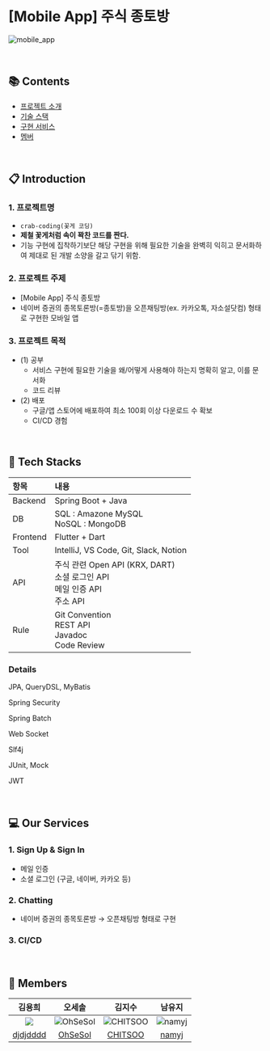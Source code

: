 # [Mobile App] 주식 종토방
![mobile_app](https://github.com/djdjdddd/crab-coding/assets/126077503/bd9c8b49-e6e6-464f-be54-e333b7eb6950)

<br/>

## 📚 Contents 
- [프로젝트 소개](#-introduction)
- [기술 스택](#-tech-stacks)
- [구현 서비스](#-our-services)
- [멤버](#-members)

<br/>

## 📋 Introduction

### 1. 프로젝트명 
- `crab-coding(꽃게 코딩)`
- **제철 꽃게처럼 속이 꽉찬 코드를 짠다.**
- 기능 구현에 집착하기보단 해당 구현을 위해 필요한 기술을 완벽히 익히고 문서화하여 제대로 된 개발 소양을 갈고 닦기 위함.

### 2. 프로젝트 주제
- [Mobile App] 주식 종토방
- 네이버 증권의 종목토론방(=종토방)을 오픈채팅방(ex. 카카오톡, 자소설닷컴) 형태로 구현한 모바일 앱

### 3. 프로젝트 목적
- (1) 공부
  - 서비스 구현에 필요한 기술을 왜/어떻게 사용해야 하는지 명확히 알고, 이를 문서화
  - 코드 리뷰
- (2) 배포
  - 구글/앱 스토어에 배포하여 최소 100회 이상 다운로드 수 확보
  - CI/CD 경험     

<br/>

## 🔨 Tech Stacks
| 항목       | 내용                                                                            |
|:---------|:------------------------------------------------------------------------------|
| Backend  | Spring Boot + Java                                                            |
| DB       | SQL : Amazone MySQL<br/> NoSQL : MongoDB                                      |
| Frontend | Flutter + Dart                                                                |
| Tool     | IntelliJ, VS Code, Git, Slack, Notion                                         |
| API      | 주식 관련 Open API (KRX, DART)<br/> 소셜 로그인 API <br/> 메일 인증 API <br/> 주소 API <br/> |
| Rule     | Git Convention<br/> REST API <br/> Javadoc <br/> Code Review                  |

### Details
JPA, QueryDSL, MyBatis

Spring Security

Spring Batch

Web Socket

Slf4j

JUnit, Mock 

JWT

<br/>

## 💻 Our Services
### 1. Sign Up & Sign In
- 메일 인증
- 소셜 로그인 (구글, 네이버, 카카오 등)
### 2. Chatting
- 네이버 증권의 종목토론방 &rightarrow; 오픈채팅방 형태로 구현 
### 3. CI/CD

<br/>

## 💑 Members
|김용희|오세솔|김지수|남유지|     
| :----: | :-----: | :------: | :----: |
|![](https://github.com/djdjdddd.png?size=120) | ![OhSeSol](https://github.com/djdjdddd/crab-coding/assets/126077503/274ba4cd-723e-44b8-88c7-4f776902bc94) | ![CHITSOO](https://github.com/djdjdddd/crab-coding/assets/126077503/652a5d0a-9144-4909-8e1f-0d24a6be27ba) | ![namyj](https://github.com/djdjdddd/crab-coding/assets/126077503/4ba97702-59d4-4f9c-a59d-0e52f68e3b7a) | 
|  [djdjdddd](https://github.com/djdjdddd)  |  [OhSeSol](https://github.com/OhSeSol)  |  [CHITSOO](https://github.com/CHITSOO)  |  [namyj](https://github.com/namyj)  | 

